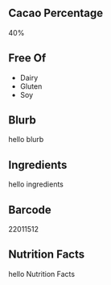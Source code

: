 ## Cacao Percentage
40%

## Free Of
- Dairy
- Gluten
- Soy

## Blurb
hello blurb

## Ingredients
hello ingredients

## Barcode
22011512

## Nutrition Facts
hello Nutrition Facts

